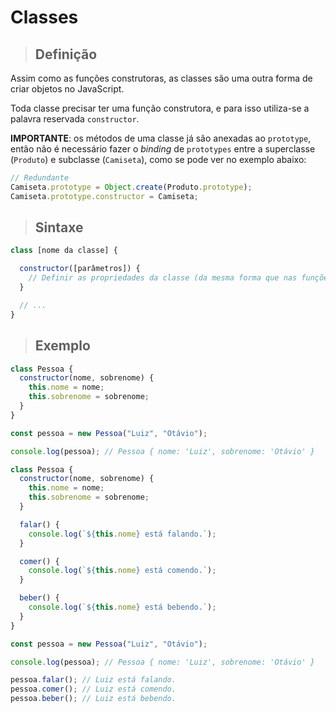 # Classes

> ## **Definição**

Assim como as funções construtoras, as classes são uma outra forma de criar objetos no JavaScript.

Toda classe precisar ter uma função construtora, e para isso utiliza-se a palavra reservada `constructor`.

**IMPORTANTE**: os métodos de uma classe já são anexadas ao `prototype`, então não é necessário fazer o _binding_ de `prototypes` entre a superclasse (`Produto`) e subclasse (`Camiseta`), como se pode ver no exemplo abaixo:

```js
// Redundante
Camiseta.prototype = Object.create(Produto.prototype);
Camiseta.prototype.constructor = Camiseta;
```

> ## **Sintaxe**

```js
class [nome da classe] {

  constructor([parâmetros]) {
    // Definir as propriedades da classe (da mesma forma que nas funções construtoras)
  }

  // ...
}
```

> ## **Exemplo**

```js
class Pessoa {
  constructor(nome, sobrenome) {
    this.nome = nome;
    this.sobrenome = sobrenome;
  }
}

const pessoa = new Pessoa("Luiz", "Otávio");

console.log(pessoa); // Pessoa { nome: 'Luiz', sobrenome: 'Otávio' }
```

```js
class Pessoa {
  constructor(nome, sobrenome) {
    this.nome = nome;
    this.sobrenome = sobrenome;
  }

  falar() {
    console.log(`${this.nome} está falando.`);
  }

  comer() {
    console.log(`${this.nome} está comendo.`);
  }

  beber() {
    console.log(`${this.nome} está bebendo.`);
  }
}

const pessoa = new Pessoa("Luiz", "Otávio");

console.log(pessoa); // Pessoa { nome: 'Luiz', sobrenome: 'Otávio' }

pessoa.falar(); // Luiz está falando.
pessoa.comer(); // Luiz está comendo.
pessoa.beber(); // Luiz está bebendo.
```
